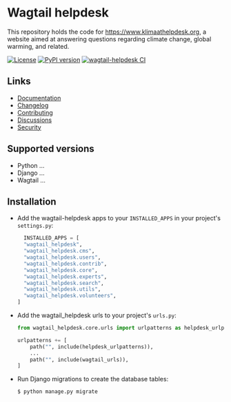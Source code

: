 # Wagtail helpdesk

This repository holds the code for https://www.klimaathelpdesk.org, a website aimed at answering questions regarding climate change, global warming, and related.

[![License](https://img.shields.io/badge/License-BSD_3--Clause-blue.svg)](https://opensource.org/licenses/BSD-3-Clause)
[![PyPI version](https://badge.fury.io/py/wagtail-helpdesk.svg)](https://badge.fury.io/py/wagtail-helpdesk)
[![wagtail-helpdesk CI](https://github.com/fourdigits/wagtail-helpdesk/actions/workflows/test.yml/badge.svg)](https://github.com/fourdigits/wagtail-helpdesk/actions/workflows/test.yml)

## Links

- [Documentation](https://github.com/fourdigits/wagtail-helpdesk/blob/main/README.md)
- [Changelog](https://github.com/fourdigits/wagtail-helpdesk/blob/main/CHANGELOG.md)
- [Contributing](https://github.com/fourdigits/wagtail-helpdesk/blob/main/CHANGELOG.md)
- [Discussions](https://github.com/fourdigits/wagtail-helpdesk/discussions)
- [Security](https://github.com/fourdigits/wagtail-helpdesk/security)

## Supported versions

- Python ...
- Django ...
- Wagtail ...

## Installation

- Add the wagtail-helpdesk apps to your `INSTALLED_APPS` in your project's `settings.py`:
  ```python
    INSTALLED_APPS = [
    "wagtail_helpdesk",
    "wagtail_helpdesk.cms",
    "wagtail_helpdesk.users",
    "wagtail_helpdesk.contrib",
    "wagtail_helpdesk.core",
    "wagtail_helpdesk.experts",
    "wagtail_helpdesk.search",
    "wagtail_helpdesk.utils",
    "wagtail_helpdesk.volunteers",
  ]
  ```
  
- Add the wagtail_helpdesk urls to your project's `urls.py`:
  ```python
  from wagtail_helpdesk.core.urls import urlpatterns as helpdesk_urlpatterns
  
  urlpatterns += [
      path("", include(helpdesk_urlpatterns)),
      ...
      path("", include(wagtail_urls)),
  ]
  ```


- Run Django migrations to create the database tables:

  `$ python manage.py migrate`

